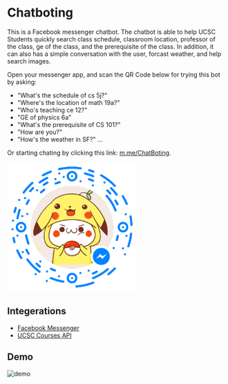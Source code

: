 # Chatboting

This is a Facebook messenger chatbot. The chatbot is able to help UCSC Students quickly search class schedule, classroom location, professor of the class, ge of the class, and the prerequisite of the class. In addition, it can also has a simple conversation with the user, forcast weather, and help search images.

Open your messenger app, and scan the QR Code below for trying this bot by asking:
* "What's the schedule of cs 5j?"
* "Where's the location of math 19a?"
* "Who's teaching ce 12?"
* "GE of physics 6a"
* "What's the prerequisite of CS 101?"
* "How are you?"
* "How's the weather in SF?"
...

Or starting chating by clicking this link: [m.me/ChatBoting](https://m.me/ChatBoting).

<img src="./Pictures/qrCode.png" alt="qrCode" width="300" height="300" />


## Integerations

* [Facebook Messenger](https://developers.facebook.com)
* [UCSC Courses API](https://github.com/JamesHuangUC/UCSC-Courses-API)


## Demo

<img src="./Pictures/demo.gif" alt="demo" />
